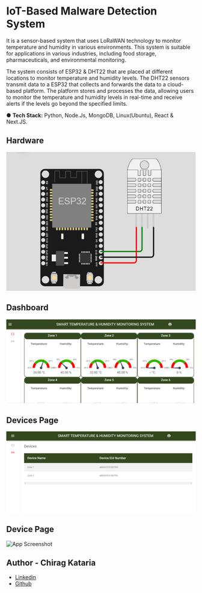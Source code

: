 
#  IoT-Based Malware Detection System

It is a sensor-based system that uses LoRaWAN technology to monitor temperature and humidity in various environments. This system is suitable for applications in various industries, including food storage, pharmaceuticals, and environmental monitoring.

The system consists of ESP32 & DHT22 that are placed at different locations to monitor temperature and humidity levels. The DHT22 sensors transmit data to a ESP32 that collects and forwards the data to a cloud-based platform. The platform stores and processes the data, allowing users to monitor the temperature and humidity levels in real-time and receive alerts if the levels go beyond the specified limits.

● <b>Tech Stack:</b> 
Python, Node.Js, MongoDB, Linux(Ubuntu), React & Next.JS.

## Hardware

![App Screenshot](./1.png)

## Dashboard

![App Screenshot](./2.png)

## Devices Page

![App Screenshot](./3.png)

## Device Page

![App Screenshot](./4.png)

## Author - Chirag Kataria

- [Linkedin](https://www.linkedin.com/in/chirag-kataria-59b37b261/)
- [Github](https://github.com/chiragkataria0510)


